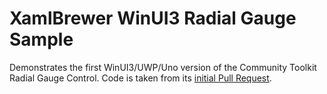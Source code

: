 # XamlBrewer WinUI3 Radial Gauge Sample

Demonstrates the first WinUI3/UWP/Uno version of the Community Toolkit Radial Gauge Control. Code is taken from its [initial Pull Request](https://github.com/CommunityToolkit/Windows/pull/45).
